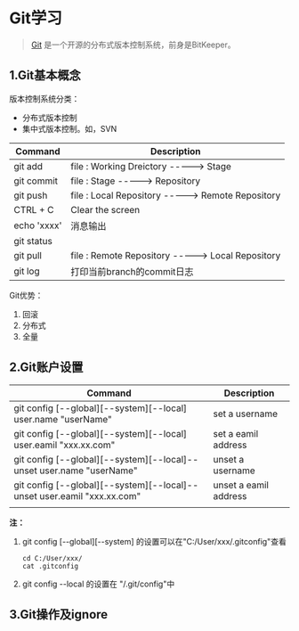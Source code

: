 # Git学习
>[Git](https://git-scm.com/) 是一个开源的分布式版本控制系统，前身是BitKeeper。
## 1.Git基本概念
版本控制系统分类：   
* 分布式版本控制
* 集中式版本控制。如，SVN   

| Command     | Description                                      |
| ----------- | ------------------------------------------------ |
| git add     | file : Working Dreictory -----> Stage            |
| git commit  | file : Stage -----> Repository                   |
| git push    | file : Local Repository -----> Remote Repository |
| CTRL + C    | Clear the screen                                 |
| echo 'xxxx' | 消息输出                                         |
| git status  |                                                  |
| git pull    | file : Remote Repository -----> Local Repository |
| git log     | 打印当前branch的commit日志                       |

Git优势：  
1. 回滚
2. 分布式
3. 全量
## 2.Git账户设置
| Command                                                                 | Description           |
| ----------------------------------------------------------------------- | --------------------- |
| git config [--global][--system][--local] user.name "userName"           | set a username        |
| git config [--global][--system][--local] user.eamil "xxx.xx.com"        | set a eamil address   |
| git config [--global][--system][--local]--unset user.name "userName"    | unset a username      |
| git config [--global][--system][--local]--unset user.eamil "xxx.xx.com" | unset a eamil address |
|                                                                         |                       |

**注：**  
1. git config [--global][--system] 的设置可以在"C:/User/xxx/.gitconfig"查看  
   
    ```
    cd C:/User/xxx/
    cat .gitconfig
    ```
2. git config --local 的设置在 "/.git/config"中

## 3.Git操作及ignore